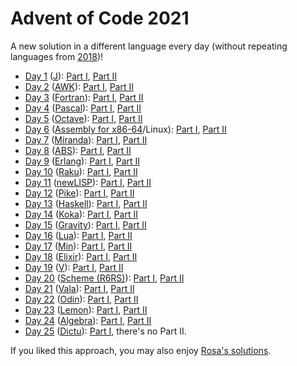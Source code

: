 # Advent of Code 2021

A new solution in a different language every day (without repeating languages from [2018](../2018/))!

- [Day 1](./day1) ([J](https://jsoftware.com/)): [Part I](./day1/part1.ijs), [Part II](./day1/part2.ijs)
- [Day 2](./day2) ([AWK](https://en.wikipedia.org/wiki/AWK)): [Part I](./day2/part1.awk), [Part II](./day2/part2.awk)
- [Day 3](./day3) ([Fortran](https://fortran-lang.org/)): [Part I](./day3/part1.f03), [Part II](./day3/part2.f03)
- [Day 4](./day4) ([Pascal](https://en.wikipedia.org/wiki/Pascal_(programming_language))): [Part I](./day4/part1.pas), [Part II](./day4/part2.pas)
- [Day 5](./day5) ([Octave](https://octave.org/)): [Part I](./day5/part1.m), [Part II](./day5/part2.m)
- [Day 6](./day6) ([Assembly for x86-64](https://en.wikipedia.org/wiki/X86_assembly_language)/Linux): [Part I](./day6/part1.asm), [Part II](./day6/part2.asm)
- [Day 7](./day7) ([Miranda](http://miranda.org.uk/)): [Part I](./day7/part1.m), [Part II](./day7/part2.m)
- [Day 8](./day8) ([ABS](https://www.abs-lang.org/)): [Part I](./day8/part1.abs), [Part II](./day8/part2.abs)
- [Day 9](./day9) ([Erlang](https://www.erlang.org/)): [Part I](./day9/part1.erl), [Part II](./day9/part2.erl)
- [Day 10](./day10) ([Raku](https://raku.org/)): [Part I](./day10/part1.raku), [Part II](./day10/part2.raku)
- [Day 11](./day11) ([newLISP](https://newlisp.org/)): [Part I](./day11/part1.lsp), [Part II](./day11/part2.lsp)
- [Day 12](./day12) ([Pike](https://pike.lysator.liu.se/)): [Part I](./day12/part1.pike), [Part II](./day12/part2.pike)
- [Day 13](./day13) ([Haskell](https://www.haskell.org/)): [Part I](./day13/part1.hs), [Part II](./day13/part2.hs)
- [Day 14](./day14) ([Koka](https://koka-lang.github.io/)): [Part I](./day14/part1.kk), [Part II](./day14/part2.kk)
- [Day 15](./day15) ([Gravity](https://marcobambini.github.io/gravity/)): [Part I](./day15/part1.gravity), [Part II](./day15/part2.gravity)
- [Day 16](./day16) ([Lua](https://www.lua.org/)): [Part I](./day16/part1.lua), [Part II](./day16/part2.lua)
- [Day 17](./day17) ([Min](https://min-lang.org/)): [Part I](./day17/part1.min), [Part II](./day17/part2.min)
- [Day 18](./day18) ([Elixir](https://elixir-lang.org/)): [Part I](./day18/part1.exs), [Part II](./day18/part2.exs)
- [Day 19](./day19) ([V](https://vlang.io/)): [Part I](./day19/part1.v), [Part II](./day19/part2.v)
- [Day 20](./day20) ([Scheme (R6RS)](http://www.r6rs.org/)): [Part I](./day20/part1.scm), [Part II](./day20/part2.scm)
- [Day 21](./day21) ([Vala](https://wiki.gnome.org/Projects/Vala)): [Part I](./day21/part1.vala), [Part II](./day21/part2.vala)
- [Day 22](./day22) ([Odin](https://odin-lang.org/)): [Part I](./day22/part1.odin), [Part II](./day22/part2.odin)
- [Day 23](./day23) ([Lemon](https://www.lemon-lang.org/)): [Part I](./day23/part1.lm), [Part II](./day23/part2.lm)
- [Day 24](./day24) ([Algebra](https://en.wikipedia.org/wiki/Algebra)): [Part I](./day24/part1.txt), [Part II](./day24/part2.txt)
- [Day 25](./day25) ([Dictu](https://dictu-lang.com)): [Part I](./day25/part1.du), there's no Part II.

If you liked this approach, you may also enjoy [Rosa's solutions](https://github.com/rosa/advent-of-code/tree/main/2021#readme).
